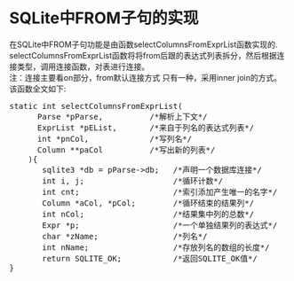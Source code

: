 # SQLite中FROM子句的实现
在SQLite中FROM子句功能是由函数selectColumnsFromExprList函数实现的.<br>
selectColumnsFromExprList函数将将from后跟的表达式列表拆分，然后根据连接类型，调用连接函数，对表进行连接。<br>
注：连接主要看on部分，from默认连接方式  只有一种，采用inner join的方式。<br>
该函数全文如下:
<pre>
static int selectColumnsFromExprList(
	  Parse *pParse,          /*解析上下文*/
	  ExprList *pEList,       /*来自于列名的表达式列表*/
	  int *pnCol,             /*写列名*/
	  Column **paCol          /*写出新的列表*/
	){
	   sqlite3 *db = pParse->db;   /*声明一个数据库连接*/
	   int i, j;                   /*循环计数*/
	   int cnt;                    /*索引添加产生唯一的名字*/
       Column *aCol, *pCol;        /*循环结束的结果列*/
	   int nCol;                   /*结果集中列的总数*/
	   Expr *p;                    /*一个单独结果列的表达式*/
       char *zName;                /*列名*/
       int nName;                  /*存放列名的数组的长度*/
       return SQLITE_OK;           /*返回SQLITE_OK值*/
}
	</pre>


